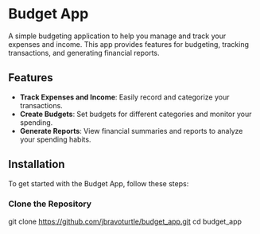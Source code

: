 # Budget App

A simple budgeting application to help you manage and track your expenses and income. This app provides features for budgeting, tracking transactions, and generating financial reports.

## Features

- **Track Expenses and Income**: Easily record and categorize your transactions.
- **Create Budgets**: Set budgets for different categories and monitor your spending.
- **Generate Reports**: View financial summaries and reports to analyze your spending habits.

## Installation

To get started with the Budget App, follow these steps:

### Clone the Repository

git clone https://github.com/jbravoturtle/budget_app.git
cd budget_app
